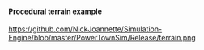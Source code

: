 #### Procedural terrain example
https://github.com/NickJoannette/Simulation-Engine/blob/master/PowerTownSim/Release/terrain.png
